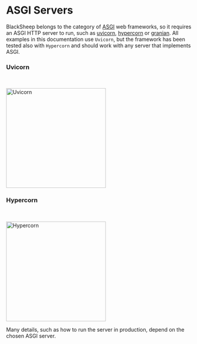 # ASGI Servers

BlackSheep belongs to the category of
[ASGI](https://asgi.readthedocs.io/en/latest/) web frameworks, so it requires
an ASGI HTTP server to run, such as [uvicorn](http://www.uvicorn.org/),
[hypercorn](https://pgjones.gitlab.io/hypercorn/) or
[granian](https://github.com/emmett-framework/granian). All examples in this
documentation use `Uvicorn`, but the framework has been tested also with
`Hypercorn` and should work with any server that implements ASGI.

### Uvicorn

<br />
<div class="img-auto-width"></div>
<p align="left">
  <a href="https://www.uvicorn.org"><img width="270" src="https://raw.githubusercontent.com/tomchristie/uvicorn/master/docs/uvicorn.png" alt="Uvicorn"></a>
</p>

### Hypercorn

<br />
<div class="img-auto-width"></div>
<p align="left">
  <a href="https://pgjones.gitlab.io/hypercorn/"><img width="270" src="https://pgjones.gitlab.io/hypercorn/_images/logo.png" alt="Hypercorn"></a>
</p>

Many details, such as how to run the server in production, depend on the chosen
ASGI server.
